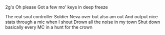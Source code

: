 2g's
Oh please
Got a few mo' keys in deep freeze

The real soul controller
Soldier
Neva over but also am out 
And output nice stats through a mic when I shout
Drown all the noise in my town
Shut down basically every MC in a hunt for the crown

